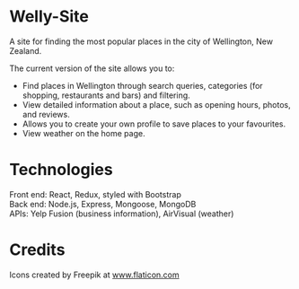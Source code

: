 # Welly-Site
A site for finding the most popular places in the city of Wellington, New Zealand.

The current version of the site allows you to:
- Find places in Wellington through search queries, categories (for shopping, restaurants and bars) and filtering.
- View detailed information about a place, such as opening hours, photos, and reviews.
- Allows you to create your own profile to save places to your favourites.
- View weather on the home page.

# Technologies
Front end: React, Redux, styled with Bootstrap\
Back end: Node.js, Express, Mongoose, MongoDB\
APIs: Yelp Fusion (business information), AirVisual (weather)

# Credits
Icons created by Freepik at www.flaticon.com
